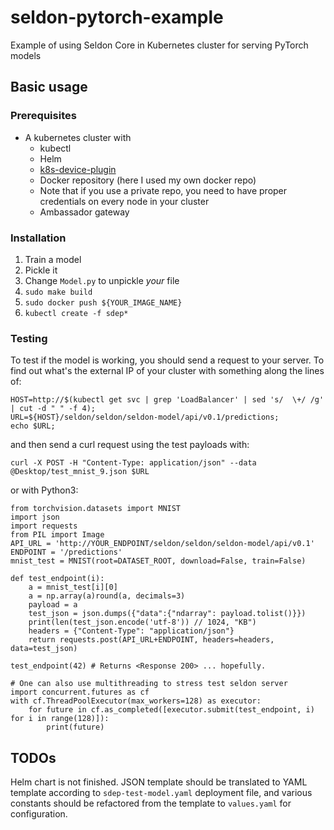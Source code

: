 # seldon-pytorch-example
Example of using Seldon Core in Kubernetes cluster for serving PyTorch models

## Basic usage
### Prerequisites
* A kubernetes cluster with
  * kubectl
  * Helm
  * [k8s-device-plugin](https://github.com/NVIDIA/k8s-device-plugin)
  * Docker repository (here I used my own docker repo)
   * Note that if you use a private repo, you need to have proper credentials on every node in your cluster
  * Ambassador gateway
### Installation
1. Train a model
2. Pickle it
3. Change `Model.py` to unpickle _your_ file
4. `sudo make build`
5. `sudo docker push ${YOUR_IMAGE_NAME}`
6. `kubectl create -f sdep*`

### Testing
To test if the model is working, you should send a request to your server. To find out what's the external IP of your cluster with something along the lines of:
```
HOST=http://$(kubectl get svc | grep 'LoadBalancer' | sed 's/  \+/ /g' | cut -d " " -f 4);
URL=${HOST}/seldon/seldon/seldon-model/api/v0.1/predictions;
echo $URL;
```

and then send a curl request using the test payloads with:

```
curl -X POST -H "Content-Type: application/json" --data @Desktop/test_mnist_9.json $URL
```

or with Python3:

```
from torchvision.datasets import MNIST
import json
import requests
from PIL import Image
API_URL = 'http://YOUR_ENDPOINT/seldon/seldon/seldon-model/api/v0.1'
ENDPOINT = '/predictions'
mnist_test = MNIST(root=DATASET_ROOT, download=False, train=False)

def test_endpoint(i):
    a = mnist_test[i][0]
    a = np.array(a)round(a, decimals=3)
    payload = a
    test_json = json.dumps({"data":{"ndarray": payload.tolist()}})
    print(len(test_json.encode('utf-8')) // 1024, "KB")
    headers = {"Content-Type": "application/json"}
    return requests.post(API_URL+ENDPOINT, headers=headers, data=test_json)

test_endpoint(42) # Returns <Response 200> ... hopefully.

# One can also use multithreading to stress test seldon server
import concurrent.futures as cf
with cf.ThreadPoolExecutor(max_workers=128) as executor:
    for future in cf.as_completed([executor.submit(test_endpoint, i) for i in range(128)]):
        print(future)
```
## TODOs
Helm chart is not finished. JSON template should be translated to YAML template according to `sdep-test-model.yaml` deployment file, and various constants should be refactored from the template to `values.yaml` for configuration.
